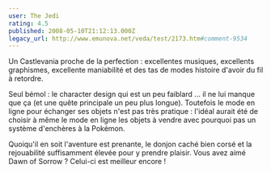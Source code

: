 ```yaml
---
user: The Jedi
rating: 4.5
published: 2008-05-10T21:12:13.000Z
legacy_url: http://www.emunova.net/veda/test/2173.htm#comment-9534
---
```

Un Castlevania proche de la perfection : excellentes musiques, excellents graphismes, excellente maniabilité et des tas de modes histoire d'avoir du fil à retordre.

Seul bémol : le character design qui est un peu faiblard ... il ne lui manque que ça (et une quête principale un peu plus longue).
Toutefois le mode en ligne pour échanger ses objets n'est pas très pratique : l'idéal aurait été de choisir à même le mode en ligne les objets à vendre avec pourquoi pas un système d'enchères à la Pokémon.

Quoiqu'il en soit l'aventure est prenante, le donjon caché bien corsé et la rejouabilité suffisamment élevée pour y prendre plaisir.
Vous avez aimé Dawn of Sorrow ? Celui-ci est meilleur encore !